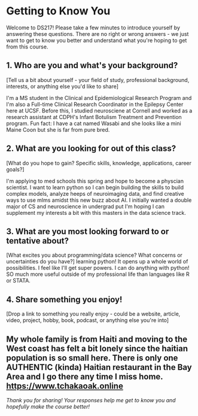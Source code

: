 # Getting to Know You

Welcome to DS217! Please take a few minutes to introduce yourself by answering these questions. There are no right or wrong answers - we just want to get to know you better and understand what you're hoping to get from this course.

## 1. Who are you and what's your background?
[Tell us a bit about yourself - your field of study, professional background, interests, or anything else you'd like to share]

I'm a MS student in the Clinical and Epidemiological Research Program and I'm also a Full-time Clinical Research Coordinator in the Epilepsy Center here at UCSF. Before this, I studied neurosciene at Cornell and worked as a research assistant at CDPH's Infant Botulism Treatment and Prevention program. Fun fact: I have a cat named Wasabi and she looks like a mini Maine Coon but she is far from pure bred.

## 2. What are you looking for out of this class?
[What do you hope to gain? Specific skills, knowledge, applications, career goals?]

I'm applying to med schools this spring and hope to become a physcian scientist. I want to learn python so I can begin building the skills to build complex models, analyze heeps of neuroimaging data, and find creative ways to use mlms amidst this new buzz about AI. I initially wanted a double major of CS and neuroscience in undergrad put I'm hoping I can supplement my interests a bit with this masters in the data science track.

## 3. What are you most looking forward to or tentative about?
[What excites you about programming/data science? What concerns or uncertainties do you have?]
learning python! It opens up a whole world of possibilities. I feel like I'll get super powers. I can do anything with python! SO much more useful outside of my professional life than languages like R or STATA.

## 4. Share something you enjoy!
[Drop a link to something you really enjoy - could be a website, article, video, project, hobby, book, podcast, or anything else you're into]

My whole family is from Haiti and moving to the West coast has felt a bit lonely since the haitian population is so small here.
There is only one AUTHENTIC (kinda) Haitian restaurant in the Bay Area and I go there any time I miss home.
https://www.tchakaoak.online 
---

*Thank you for sharing! Your responses help me get to know you and hopefully make the course better!*
